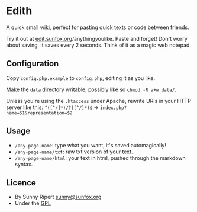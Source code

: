 Edith
=====

A quick small wiki, perfect for pasting quick texts or code between friends.

Try it out at [edit.sunfox.org](http://edit.sunfox.org)/anythingyoulike. Paste and forget! Don't worry about saving, it saves every 2 seconds. Think of it as a magic web notepad.

Configuration
-------------

Copy `config.php.example` to `config.php`, editing it as you like.

Make the `data` directory writable, possibly like so `chmod -R a+w data/`.

Unless you're using the `.htaccess` under Apache, rewrite URIs in your HTTP server like this:
`^([^/]*)/?([^/]*)$` -> `index.php?name=$1&representation=$2`


Usage
-----

- `/any-page-name`: type what you want, it's saved automagically!
- `/any-page-name/txt`: raw txt version of your text.
- `/any-page-name/html`: your text in html, pushed through the markdown syntax.


Licence
------

- By Sunny Ripert <sunny@sunfox.org>
- Under the [GPL](http://www.gnu.org/copyleft/gpl.html)
